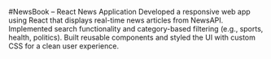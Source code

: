 #NewsBook – React News Application
Developed a responsive web app using React that displays real-time news articles from NewsAPI.
Implemented search functionality and category-based filtering (e.g., sports, health, politics).
Built reusable components and styled the UI with custom CSS for a clean user experience.
